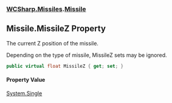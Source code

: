 ### [WCSharp.Missiles](WCSharp.Missiles.md 'WCSharp.Missiles').[Missile](WCSharp.Missiles.Missile.md 'WCSharp.Missiles.Missile')

## Missile.MissileZ Property

The current Z position of the missile.  
  
Depending on the type of missile, MissileZ sets may be ignored.

```csharp
public virtual float MissileZ { get; set; }
```

#### Property Value
[System.Single](https://docs.microsoft.com/en-us/dotnet/api/System.Single 'System.Single')